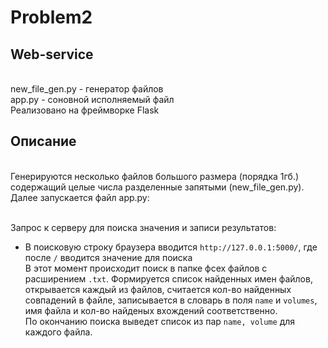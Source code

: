 # Problem2
## Web-service

<br>new_file_gen.py - генератор файлов
<br>app.py - соновной исполняемый файл
<br>Реализовано на фреймворке Flask

## Описание
<br>Генерируются несколько файлов большого размера (порядка 1гб.) содержащий целые числа разделенные запятыми (new_file_gen.py). 
<br>Далее запускается файл app.py:
 
<br>Запрос к серверу для поиска значения и записи результатов:
 * В поисковую строку браузера вводится `http://127.0.0.1:5000/`, где после `/` вводится значение для поиска
<br>В этот момент происходит поиск в папке фсех файлов с расширением `.txt`. Формируется список найденных имен файлов, открывается каждый из файлов, считается кол-во найденных совпадений в файле, записывается в словарь в поля `name` и `volumes`, имя файла и кол-во найденых вхождений соответственно.
<br> По окончанию поиска выведет список из пар `name, volume` для каждого файла.
